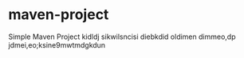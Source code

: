 # maven-project

Simple Maven Project
kidldj sikwilsncisi diebkdid oldimen
dimmeo,dp 
jdmei,eo;ksine9mwtmdgkdun
